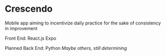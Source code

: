 # Crescendo
Mobile app aiming to incentivize daily practice for the sake of consistency in improvement

Front End:
React.js
Expo

Planned Back End:
Python
*Maybe others, still determining*
